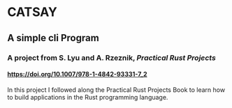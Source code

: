 
# CATSAY 

## A simple cli Program 

### A project from **S. Lyu and A. Rzeznik, *Practical Rust Projects***
#### https://doi.org/10.1007/978-1-4842-93331-7_2


In this project I followed along the Practical Rust Projects Book to learn how to build applications in the Rust programming language.